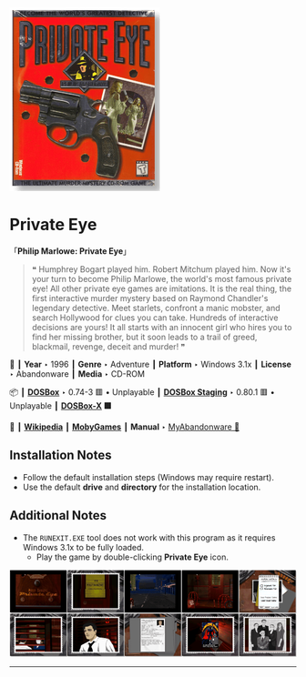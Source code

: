![](Thumbnail.png "application-thumbnail")

# Private Eye

「**Philip Marlowe: Private Eye**」

> ❝ Humphrey Bogart played him. Robert Mitchum played him. Now it's your turn to become Philip Marlowe, the world's most famous private eye! All other private eye games are imitations. It is the real thing, the first interactive murder mystery based on Raymond Chandler's legendary detective. Meet starlets, confront a manic mobster, and search Hollywood for clues you can take. Hundreds of interactive decisions are yours! It all starts with an innocent girl who hires you to find her missing brother, but it soon leads to a trail of greed, blackmail, revenge, deceit and murder! ❞
>

📌 ┃ **Year** ‣ 1996 ┃ **Genre** ‣ Adventure ┃ **Platform** ‣ Windows 3.1x ┃ **License** ‣ Abandonware ┃ **Media** ‣ CD-ROM 

📦 ┃ **[DOSBox](https://www.dosbox.com/)** ‣ 0.74-3 🟥 • Unplayable ┃ **[DOSBox Staging](https://dosbox-staging.github.io/)** ‣ 0.80.1 🟥 • Unplayable ┃ **[DOSBox-X](https://dosbox-x.com/) 🟩** 

📎 ┃ **[Wikipedia](https://en.wikipedia.org/wiki/Private_Eye_(1996_video_game))** ┃ **[MobyGames](https://www.mobygames.com/game/7117/private-eye/)** ┃ **Manual** ‣ [MyAbandonware 📄](https://www.myabandonware.com/game/private-eye-ddy) 

## Installation Notes
- Follow the default installation steps (Windows may require restart).
- Use the default **drive** and **directory** for the installation location.

## Additional Notes
- The `RUNEXIT.EXE` tool does not work with this program as it requires Windows 3.1x to be fully loaded.
  - Play the game by double-clicking **Private Eye** icon.

![](Montage.png "Private Eye")

---

